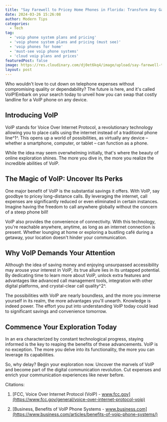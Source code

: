 ```yaml
---
title: "Say Farewell to Pricey Home Phones in Florida: Transform Any Gadget Into a Budget-Friendly VoIP Phone!"
date: 2024-03-26 15:26:08
author: Modern Tips
categories:
  - Tech
tag:
  - 'voip phone system plans and pricing'
  - 'voip phone system plans and pricing (must see)'
  - 'voip phones for home'
  - 'must-see voip phone systems'
  - 'cloud voip plans and prices'
featuredPost: false
image: https://res.cloudinary.com/dj0et6kq4/image/upload/say-farewell-to-pricey-home-phones-in-florida-transform-any-gadget-into-a-budget-friendly-voip-phone
layout: post
---
```

Who wouldn't love to cut down on telephone expenses without compromising quality or dependability? The future is here, and it's called VoIP!Embark on your search today to unveil how you can swap that costly landline for a VoIP phone on any device.

## Introducing VoIP

VoIP stands for Voice Over Internet Protocol, a revolutionary technology allowing you to place calls using the internet instead of a traditional phone line^1^. This opens up a world of possibilities, as virtually any device – whether a smartphone, computer, or tablet – can function as a phone.

While the idea may seem overwhelming initially, that's where the beauty of online exploration shines. The more you dive in, the more you realize the incredible abilities of VoIP.

## The Magic of VoIP: Uncover Its Perks

One major benefit of VoIP is the substantial savings it offers. With VoIP, say goodbye to pricey long-distance calls. By leveraging the internet, call expenses are significantly reduced or even eliminated in certain instances. Imagine having the freedom to call anywhere globally without the concern of a steep phone bill!

VoIP also provides the convenience of connectivity. With this technology, you're reachable anywhere, anytime, as long as an internet connection is present. Whether lounging at home or exploring a bustling café during a getaway, your location doesn't hinder your communication.

## Why VoIP Demands Your Attention

Although the idea of saving money and enjoying unsurpassed accessibility may arouse your interest in VoIP, its true allure lies in its untapped potential. By dedicating time to learn more about VoIP, unlock extra features and advantages like advanced call management tools, integration with other digital platforms, and crystal-clear call quality^2^.

The possibilities with VoIP are nearly boundless, and the more you immerse yourself in its realm, the more advantages you'll unearth. Knowledge is indeed power. The effort you put into understanding VoIP today could lead to significant savings and convenience tomorrow.

## Commence Your Exploration Today

In an era characterized by constant technological progress, staying informed is the key to reaping the benefits of these advancements. VoIP is no exception. The more you delve into its functionality, the more you can leverage its capabilities.

So, why delay? Begin your exploration now. Uncover the marvels of VoIP and become part of the digital communication revolution. Cut expenses and enrich your communication experiences like never before.

Citations:

1. [FCC, Voice Over Internet Protocol (VoIP) - www.fcc.gov](https://www.fcc.gov/general/voice-over-internet-protocol-voip)

2. [Business, Benefits of VoIP Phone Systems - www.business.com](https://www.business.com/articles/benefits-of-voip-phone-systems/)